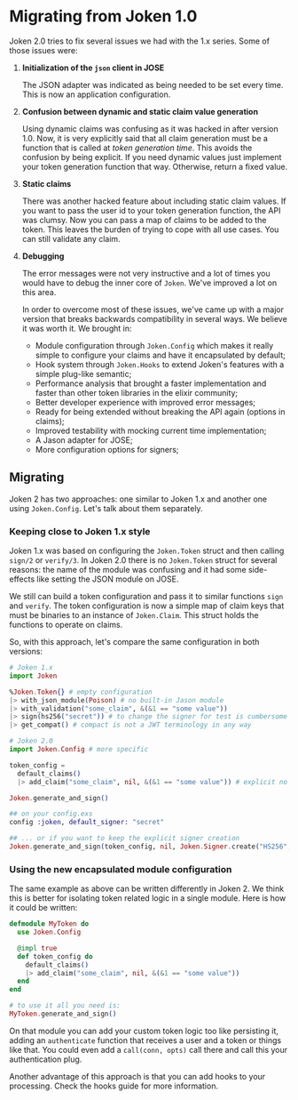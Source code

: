 # Migrating from Joken 1.0

Joken 2.0 tries to fix several issues we had with the 1.x series. Some of those issues were:

1.  **Initialization of the `json` client in JOSE**

    The JSON adapter was indicated as being needed to be set every time. This is now an application configuration.

2.  **Confusion between dynamic and static claim value generation**

    Using dynamic claims was confusing as it was hacked in after version 1.0. Now, it is very explicitly said that all claim generation must be a function that is called at *token generation time*. This avoids the confusion by being explicit. If you need dynamic values just implement your token generation function that way. Otherwise, return a fixed value.

3.  **Static claims**

    There was another hacked feature about including static claim values. If you want to pass the user id to your token generation function, the API was clumsy. Now you can pass a map of claims to be added to the token. This leaves the burden of trying to cope with all use cases. You can still validate any claim.

4.  **Debugging**

    The error messages were not very instructive and a lot of times you would have to debug the inner core of `Joken`. We've improved a lot on this area.

    In order to overcome most of these issues, we've came up with a major version that breaks backwards compatibility in several ways. We believe it was worth it. We brought in:

      - Module configuration through `Joken.Config` which makes it really simple to configure your claims and have it encapsulated by default;
      - Hook system through `Joken.Hooks` to extend Joken's features with a simple plug-like semantic;
      - Performance analysis that brought a faster implementation and faster than other token libraries in the elixir community;
      - Better developer experience with improved error messages;
      - Ready for being extended without breaking the API again (options in claims);
      - Improved testability with mocking current time implementation;
      - A Jason adapter for JOSE;
      - More configuration options for signers;

## Migrating

Joken 2 has two approaches: one similar to Joken 1.x and another one using `Joken.Config`. Let's talk about them separately.

### Keeping close to Joken 1.x style

Joken 1.x was based on configuring the `Joken.Token` struct and then calling `sign/2` or `verify/3`. In Joken 2.0 there is no `Joken.Token` struct for several reasons: the name of the module was confusing and it had some side-effects like setting the JSON module on JOSE.

We still can build a token configuration and pass it to similar functions `sign` and `verify`. The token configuration is now a simple map of claim keys that must be binaries to an instance of `Joken.Claim`. This struct holds the functions to operate on claims.

So, with this approach, let's compare the same configuration in both versions:

``` elixir
# Joken 1.x
import Joken

%Joken.Token{} # empty configuration
|> with_json_module(Poison) # no built-in Jason module
|> with_validation("some_claim", &(&1 == "some value"))
|> sign(hs256("secret")) # to change the signer for test is cumbersome
|> get_compat() # compact is not a JWT terminology in any way
```

``` elixir
# Joken 2.0
import Joken.Config # more specific

token_config =
  default_claims()
  |> add_claim("some_claim", nil, &(&1 == "some value")) # explicit no generate function

Joken.generate_and_sign()

## on your config.exs
config :joken, default_signer: "secret"

## ... or if you want to keep the explicit signer creation
Joken.generate_and_sign(token_config, nil, Joken.Signer.create("HS256", "secret"))
```

### Using the new encapsulated module configuration

The same example as above can be written differently in Joken 2. We think this is better for isolating token related logic in a single module. Here is how it could be written:

``` elixir
defmodule MyToken do
  use Joken.Config

  @impl true
  def token_config do
    default_claims()
    |> add_claim("some_claim", nil, &(&1 == "some value"))
  end
end

# to use it all you need is:
MyToken.generate_and_sign()
```

On that module you can add your custom token logic too like persisting it, adding an `authenticate` function that receives a user and a token or things like that. You could even add a `call(conn, opts)` call there and call this your authentication plug.

Another advantage of this approach is that you can add hooks to your processing. Check the hooks guide for more information.
